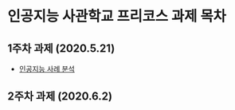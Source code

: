 # 인공지능 사관학교 프리코스 과제 목차

## 1주차 과제 (2020.5.21)
  
  - [인공지능 사례 분석 ](https://colab.research.google.com/github/lee-se-young/lalala/blob/master/1%EC%A3%BC%EC%B0%A8%EA%B3%BC%EC%A0%9C.ipynb)

## 2주차 과제 (2020.6.2)
